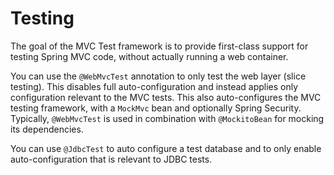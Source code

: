 # Testing

The goal of the MVC Test framework is to provide first-class support for testing Spring MVC code, without actually running a web container.

You can use the `@WebMvcTest` annotation to only test the web layer (slice testing). This disables full auto-configuration and instead applies only configuration relevant to the MVC tests. This also auto-configures the MVC testing framework, with a `MockMvc` bean and optionally Spring Security. Typically, `@WebMvcTest` is used in combination with `@MockitoBean` for mocking its dependencies.

You can use `@JdbcTest` to auto configure a test database and to only enable auto-configuration that is relevant to JDBC tests.